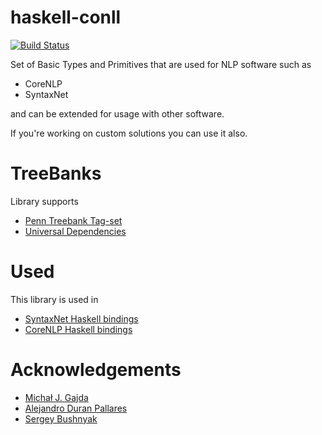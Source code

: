 # haskell-conll

[![Build Status](https://travis-ci.com/mgajda/haskell-conll.svg?token=DtSUtnf37TUDy1p4x6fT&branch=master)](https://travis-ci.com/mgajda/haskell-conll)

Set of Basic Types and Primitives that are used for NLP software such as 
- CoreNLP
- SyntaxNet

and can be extended for usage with other software. 

If you're working on custom solutions you can use it also.

# TreeBanks

Library supports

- [Penn Treebank Tag-set](http://www.comp.leeds.ac.uk/amalgam/tagsets/upenn.html)
- [Universal Dependencies](http://universaldependencies.org/en/dep/)

# Used

This library is used in 

- [SyntaxNet Haskell bindings](https://github.com/mgajda/syntaxnet-haskell/)
- [CoreNLP Haskell bindings](https://github.com/mgajda/corenlp-haskell/) 

# Acknowledgements

- [Michał J. Gajda](https://github.com/mgajda)
- [Alejandro Duran Pallares](https://github.com/vwwv)
- [Sergey Bushnyak](https://github.com/sigrlami)
